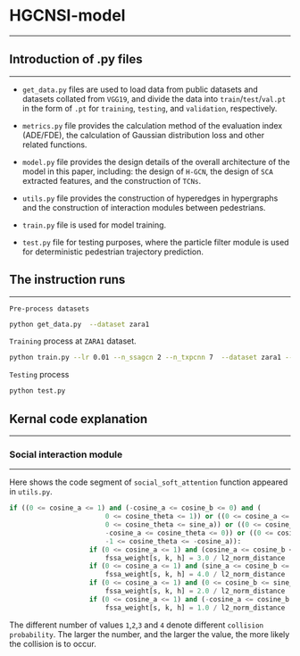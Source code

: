 # HGCNSI-model
___
## Introduction of .py files
___
*
    `get_data.py` files are used to load data from public datasets and datasets collated from `VGG19`, and divide the data into `train`/`test`/`val.pt` in the form of `.pt` for `training`, `testing`, and `validation`, respectively.
    
*    `metrics.py` file provides the calculation method of the evaluation index (ADE/FDE), the calculation of Gaussian distribution loss and other related functions.
    
*    `model.py` file provides the design details of the overall architecture of the model in this paper, including: the design of `H-GCN`, the design of `SCA` extracted features, and the construction of `TCNs`.
    
*    `utils.py` file provides the construction of hyperedges in hypergraphs and the construction of interaction modules between pedestrians.
    
*    `train.py` file is used for model training.
    
*    `test.py` file for testing purposes, where the particle filter module is used for deterministic pedestrian trajectory prediction.

## The instruction runs
___
`Pre-process datasets`
```Bash
python get_data.py  --dataset zara1
```

`Training` process at `ZARA1` dataset.
```Bash
python train.py --lr 0.01 --n_ssagcn 2 --n_txpcnn 7  --dataset zara1 --tag ssagcn-zara1 --use_lrschd --num_epochs 400
```

`Testing` process
```Bash
python test.py
```

## Kernal code explanation
___
### Social interaction module
---
Here shows the code segment of `social_soft_attention` function appeared in `utils.py`.
```Python
if ((0 <= cosine_a <= 1) and (-cosine_a <= cosine_b <= 0) and (
                        0 <= cosine_theta <= 1)) or ((0 <= cosine_a <= 1) and (0 <= cosine_b <= sine_a) and (
                        0 <= cosine_theta <= sine_a)) or ((0 <= cosine_a <= 1) and (sine_a <= cosine_b <= 1) and (
                        -cosine_a <= cosine_theta <= 0)) or ((0 <= cosine_a <= 1) and (cosine_a <= cosine_b <= 1) and (
                        -1 <= cosine_theta <= -cosine_a)):
                    if (0 <= cosine_a <= 1) and (cosine_a <= cosine_b <= 1) and (-1 <= cosine_theta <= -cosine_a):  # 3
                        fssa_weight[s, k, h] = 3.0 / l2_norm_distance
                    if (0 <= cosine_a <= 1) and (sine_a <= cosine_b <= 1) and (-cosine_a <= cosine_theta <= 0):  # 4
                        fssa_weight[s, k, h] = 4.0 / l2_norm_distance
                    if (0 <= cosine_a <= 1) and (0 <= cosine_b <= sine_a) and (0 <= cosine_theta <= sine_a):  # 2
                        fssa_weight[s, k, h] = 2.0 / l2_norm_distance
                    if (0 <= cosine_a <= 1) and (-cosine_a <= cosine_b <= 0) and (0 <= cosine_theta <= 1):  # 1
                        fssa_weight[s, k, h] = 1.0 / l2_norm_distance
```
The different number of values `1`,`2`,`3` and `4` denote different `collision probability`. The larger the number, and the larger the value, the more likely the collision is to occur.
